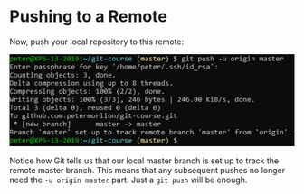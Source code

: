 # Pushing to a Remote

Now, push your local repository to this remote:

![Pushing to a remote](../../img/git-push.png)
 
Notice how Git tells us that our local master branch is set up to track the remote master branch. This means that any subsequent pushes no longer need the `-u origin master` part. Just a `git push` will be enough.
